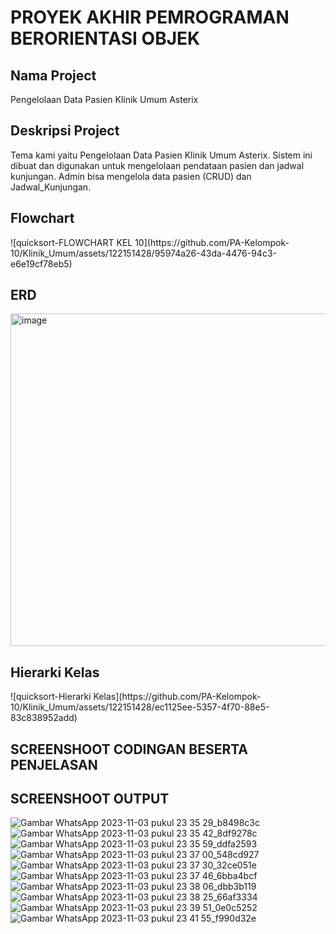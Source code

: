 <h1>PROYEK AKHIR PEMROGRAMAN BERORIENTASI OBJEK</h1>

<h2>Nama Project</h2>
Pengelolaan Data Pasien Klinik Umum Asterix

<h2>Deskripsi Project</h2>
Tema kami yaitu Pengelolaan Data Pasien Klinik Umum Asterix. Sistem ini dibuat dan digunakan untuk mengelolaan pendataan pasien dan jadwal kunjungan. Admin bisa mengelola data pasien (CRUD) dan Jadwal_Kunjungan.


<h2>Flowchart</h2>
![quicksort-FLOWCHART KEL 10](https://github.com/PA-Kelompok-10/Klinik_Umum/assets/122151428/95974a26-43da-4476-94c3-e6e19cf78eb5)



<h2>ERD</h2>
<img width="532" alt="image" src="https://github.com/PA-Kelompok-10/Klinik_Umum/assets/122151428/a2a929d8-9295-4398-a7c0-eb200aec3f2f">


<h2>Hierarki Kelas</h2>
![quicksort-Hierarki Kelas](https://github.com/PA-Kelompok-10/Klinik_Umum/assets/122151428/ec1125ee-5357-4f70-88e5-83c838952add)


<h2>SCREENSHOOT CODINGAN BESERTA PENJELASAN</h2>



<h2>SCREENSHOOT OUTPUT</h2>

![Gambar WhatsApp 2023-11-03 pukul 23 35 29_b8498c3c](https://github.com/PA-Kelompok-10/Klinik_Umum/assets/122151428/959671f3-9059-4194-a4c7-4f20d2b979c4)
![Gambar WhatsApp 2023-11-03 pukul 23 35 42_8df9278c](https://github.com/PA-Kelompok-10/Klinik_Umum/assets/122151428/5af6be1c-73ff-4439-b844-19d1034fd3df)
![Gambar WhatsApp 2023-11-03 pukul 23 35 59_ddfa2593](https://github.com/PA-Kelompok-10/Klinik_Umum/assets/122151428/e3de025f-3ff3-43e9-b5e8-1b7bfb087604)
![Gambar WhatsApp 2023-11-03 pukul 23 37 00_548cd927](https://github.com/PA-Kelompok-10/Klinik_Umum/assets/122151428/c72926ee-f8f1-47e8-b43c-cb8e6f74a521)
![Gambar WhatsApp 2023-11-03 pukul 23 37 30_32ce051e](https://github.com/PA-Kelompok-10/Klinik_Umum/assets/122151428/51641efb-18bd-4b0d-a4e5-f2a1fbfe50ce)
![Gambar WhatsApp 2023-11-03 pukul 23 37 46_6bba4bcf](https://github.com/PA-Kelompok-10/Klinik_Umum/assets/122151428/08141599-69d9-434a-ba76-ddbc3956dc4f)
![Gambar WhatsApp 2023-11-03 pukul 23 38 06_dbb3b119](https://github.com/PA-Kelompok-10/Klinik_Umum/assets/122151428/8a3f9274-1ea2-4a57-8793-fcace1058acd)
![Gambar WhatsApp 2023-11-03 pukul 23 38 25_66af3334](https://github.com/PA-Kelompok-10/Klinik_Umum/assets/122151428/8a0c7db6-9d0a-4180-b7a0-47820bb61a97)
![Gambar WhatsApp 2023-11-03 pukul 23 39 51_0e0c5252](https://github.com/PA-Kelompok-10/Klinik_Umum/assets/122151428/499659bf-6b01-478e-8a54-ced03f97cb7f)
![Gambar WhatsApp 2023-11-03 pukul 23 41 55_f990d32e](https://github.com/PA-Kelompok-10/Klinik_Umum/assets/122151428/2bbca59e-e66c-4fd5-be7b-2eb2e9a9deb6)









